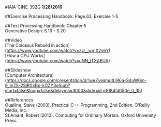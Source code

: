 #IAIA-CINE-392G
**1/28/2016**

##Exercise
Processing Handbook: Page 63, Exercise 1-5  

##Text
Processing Handbook: Chapter 5  
Generative Design: S.16 - S.20    

##Video  
[The Colossus Rebuild in action]  
(https://www.youtube.com/watch?v=zU__wmX2v6Y)  
[How a CPU Works]  
(https://www.youtube.com/watch?v=cNN_tTXABUA)  

##Slideshow    
[Computer Architecture]
(https://docs.google.com/presentation/d/1weZveqmutLlR6a-S4uW6m-9_mZS-2SiRGxBp-kOZY3g/pub?start=false&loop=false&delayms=3000&slide=id.g1084fd050e_0_35)

##References  
Oualline, Steve (2003). Practical C++ Programming, 2nd Edition. O'Reilly Media, Inc.  
St.Amant, Robert (2012). Computing for Ordinary Mortals. Oxford University Press.   
